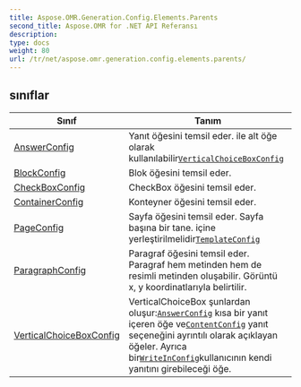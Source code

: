 ```yaml
---
title: Aspose.OMR.Generation.Config.Elements.Parents
second_title: Aspose.OMR for .NET API Referansı
description: 
type: docs
weight: 80
url: /tr/net/aspose.omr.generation.config.elements.parents/
---
```



## sınıflar

| Sınıf | Tanım |
| --- | --- |
| [AnswerConfig](./answerconfig/) | Yanıt öğesini temsil eder. ile alt öğe olarak kullanılabilir[`VerticalChoiceBoxConfig`](../aspose.omr.generation.config.elements.parents/verticalchoiceboxconfig/) |
| [BlockConfig](./blockconfig/) | Blok öğesini temsil eder. |
| [CheckBoxConfig](./checkboxconfig/) | CheckBox öğesini temsil eder. |
| [ContainerConfig](./containerconfig/) | Konteyner öğesini temsil eder. |
| [PageConfig](./pageconfig/) | Sayfa öğesini temsil eder. Sayfa başına bir tane. içine yerleştirilmelidir[`TemplateConfig`](../aspose.omr.generation.config/templateconfig/) |
| [ParagraphConfig](./paragraphconfig/) | Paragraf öğesini temsil eder. Paragraf hem metinden hem de resimli metinden oluşabilir. Görüntü x, y koordinatlarıyla belirtilir. |
| [VerticalChoiceBoxConfig](./verticalchoiceboxconfig/) | VerticalChoiceBox şunlardan oluşur:[`AnswerConfig`](../aspose.omr.generation.config.elements.parents/answerconfig/) kısa bir yanıt içeren öğe ve[`ContentConfig`](../aspose.omr.generation.config.elements/contentconfig/) yanıt seçeneğini ayrıntılı olarak açıklayan öğeler. Ayrıca bir[`WriteInConfig`](../aspose.omr.generation.config.elements/writeinconfig/)kullanıcının kendi yanıtını girebileceği öğe. |


